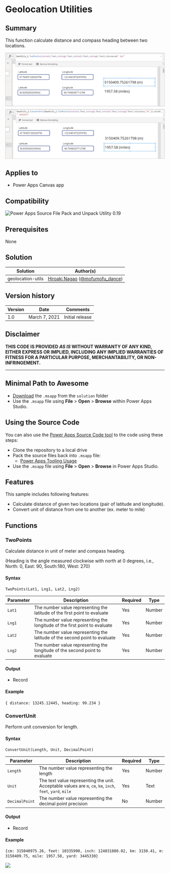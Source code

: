 # Geolocation Utilities

## Summary

This function calculate distance and compass heading between two locations.

![picture of the sample](assets/preview.png)

## Applies to

* Power Apps Canvas app

## Compatibility

![Power Apps Source File Pack and Unpack Utility 0.19](https://img.shields.io/badge/PSAopa-0.19-green.svg)

## Prerequisites

None

## Solution

Solution|Author(s)
--------|---------
geolocation-utils | [Hiroaki Nagao](https://github.com/mofumofu-dance) ([@mofumofu_dance](https://twitter.com/mofumofu_dance))

## Version history

Version|Date|Comments
-------|----|--------
1.0|March 7, 2021|Initial release

## Disclaimer

**THIS CODE IS PROVIDED *AS IS* WITHOUT WARRANTY OF ANY KIND, EITHER EXPRESS OR IMPLIED, INCLUDING ANY IMPLIED WARRANTIES OF FITNESS FOR A PARTICULAR PURPOSE, MERCHANTABILITY, OR NON-INFRINGEMENT.**

---

## Minimal Path to Awesome

* [Download](solution/GeoLocation-Utils.msapp) the `.msapp` from the `solution` folder
* Use the `.msapp` file using **File** > **Open** > **Browse** within Power Apps Studio.


## Using the Source Code

  You can also use the [Power Apps Source Code tool](https://github.com/microsoft/PowerApps-Language-Tooling) to the code using these steps:
* Clone the repository to a local drive
* Pack the source files back into `.msapp` file:
  * [Power Apps Tooling Usage](https://github.com/microsoft/PowerApps-Language-Tooling)
* Use the `.msapp` file using **File** > **Open** > **Browse** in Power Apps Studio.

## Features

This sample includes following features:

* Calculate distance of given two locations (pair of latitude and longitude).
* Convert unit of distance from one to another (ex. meter to mile)

## Functions

### TwoPoints

Calculate distance in unit of meter and compass heading.

(Heading is the angle measured clockwise with north at 0 degrees, i.e., North: 0, East: 90, South:180, West: 270)

#### Syntax

```excel
TwoPoints(Lat1, Lng1, Lat2, Lng2)
```


Parameter | Description|Required | Type
---|---|---|---
`Lat1` |The number value representing the latitude of the first point to evaluate| Yes | Number
`Lng1` |The number value representing the longitude of the first point to evaluate| Yes | Number
`Lat2` |The number value representing the latitude of the second point to evaluate| Yes | Number
`Lng2` |The number value representing the longitude of the second point to evaluate| Yes | Number

#### Output

* Record

#### Example


```excel
{ distance: 13245.12445, heading: 99.234 }
```

### ConvertUnit

Perform unit conversion for length.

#### Syntax

```excel
ConvertUnit(Length, Unit, DecimalPoint)
```


Parameter | Description|Required | Type
---|---|---|---
`Length` | The number value representing the length| Yes | Number
`Unit` |The text value representing the unit. Acceptable values are `m`, `cm`, `km`, `inch`, `feet`, `yard`, `mile`| Yes | Text
`DecimalPoint` |The number value representing the decimal point precision| No | Number

#### Output

* Record

#### Example


```excel
{cm: 315040975.26, feet: 10335990, inch: 124031880.02, km: 3150.41, m: 3150409.75, mile: 1957.58, yard: 3445330}
```
<img src="https://telemetry.sharepointpnp.com/powerfx-samples/samples/geolocation-utils" />
